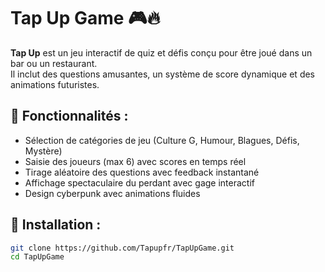 # Tap Up Game 🎮🔥

**Tap Up** est un jeu interactif de quiz et défis conçu pour être joué dans un bar ou un restaurant.  
Il inclut des questions amusantes, un système de score dynamique et des animations futuristes.

## 🚀 Fonctionnalités :
- Sélection de catégories de jeu (Culture G, Humour, Blagues, Défis, Mystère)
- Saisie des joueurs (max 6) avec scores en temps réel
- Tirage aléatoire des questions avec feedback instantané
- Affichage spectaculaire du perdant avec gage interactif
- Design cyberpunk avec animations fluides

## 📂 Installation :
```bash
git clone https://github.com/Tapupfr/TapUpGame.git
cd TapUpGame
